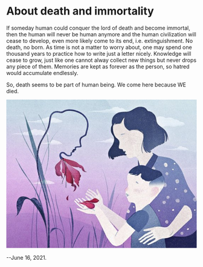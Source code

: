 # About death and immortality
If someday human could conquer the lord of death and become immortal, then the human will never be human anymore and the human civilization will cease to develop, even more likely come to its end, i.e. extinguishment. No death, no born. As time is not a matter to worry about, one may spend one thousand years to practice how to write just a letter nicely. Knowledge will cease to grow, just like one cannot alway collect new things but never drops any piece of them. Memories are kept as forever as the person, so hatred would accumulate endlessly. 

So, death seems to be part of human being. We come here because WE died. 

![alt-text-1](death.jpeg "death & born") 

--June 16, 2021.
